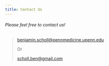 ```yaml
---
title: Contact Us
---
```

<!--StartFragment-->



###### Please feel free to contact us!

> benjamin.scholl@pennmedicine.upenn.edu
>
> Or
>
> scholl.ben@gmail.com



<!--EndFragment-->